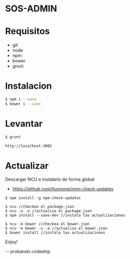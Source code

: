 # SOS-ADMIN

# Requisitos

- git
- node
- npm
- bower
- grunt

# Instalacion

```sh
$ npm i --save
$ bower i --save
```

# Levantar

```sh
$ grunt

http://localhost:3002
```

# Actualizar

Descargar NCU e instalarlo de forma global

- <https://github.com/tjunnone/npm-check-updates>

```
$ npm install -g npm-check-updates
```

```
$ ncu //checkea el package.json
$ ncu -u -a //actualiza el package.json
$ npm install --save-dev //instala las actualizaciones
```

```
$ ncu -m bower //checkea el bower.json
$ ncu -m bower -u -a //actualiza el bower.json
$ bower install //instala las actualizaciones
```

Enjoy!


--
probando codeship
